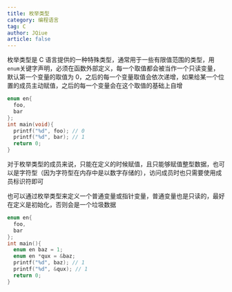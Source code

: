 ```yaml
---
title: 枚举类型
category: 编程语言
tag: C
author: JQiue
article: false
---
```


枚举类型是 C 语言提供的一种特殊类型，通常用于一些有限值范围的类型，用`enum`关键字声明，必须在函数外部定义，每一个取值都会被当作一个只读变量，默认第一个变量的取值为 0，之后的每一个变量取值会依次递增，如果给某一个位置的成员主动赋值，之后的每一个变量会在这个取值的基础上自增

```c
enum en{
  foo,
  bar
};
int main(void){
  printf("%d", foo); // 0
  printf("%d", bar); // 1
  return 0;
}
```

对于枚举类型的成员来说，只能在定义的时候赋值，且只能够赋值整型数据，也可以是字符型（因为字符型在内存中是以数字存储的），访问成员时也只需要使用成员标识符即可

也可以通过枚举类型来定义一个普通变量或指针变量，普通变量也是只读的，最好在定义是初始化，否则会是一个垃圾数据

```c
enum en{
  foo,
  bar
};
int main(){
  enum en baz = 1;
  enum en *qux = &baz;
  printf("%d", baz); // 1
  printf("%d", &qux); // 1
  return 0;
}
```
